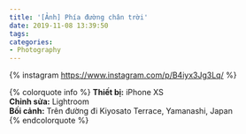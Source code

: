 ```yaml
---
title: '[Ảnh] Phía đường chân trời'
date: 2019-11-08 13:39:50
tags:
categories:
- Photography
---
```


{% instagram https://www.instagram.com/p/B4iyx3Jg3Lq/ %}

{% colorquote info %}
<b>Thiết bị:</b> iPhone XS<br/>
<b>Chỉnh sửa:</b> Lightroom<br/>
<b>Bối cảnh:</b> Trên đường đi Kiyosato Terrace, Yamanashi, Japan<br/>
{% endcolorquote %}

